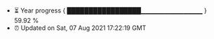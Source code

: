 - ⏳ Year progress { █████████████████▁▁▁▁▁▁▁▁▁▁▁▁▁ } 59.92 %
- ⏰ Updated on Sat, 07 Aug 2021 17:22:19 GMT

